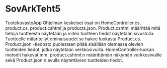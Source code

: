 # SovArkTeht5
TuotekuvastoApp
Ohjelman keskeiset osat on HomeController.cs, product.cs, product.cshtml ja products.json.
Product.cshtml määrittää mitä tietoja tuotteesta näytetään ja miten tuotteen tiedot näytetään sivustolla.
Tuotteelle määritellyt ominaisuudet se hakee luokasta Product.cs. 
Product.json -tiedosto puolestaan pitää sisällään olemassa olevien tuotteiden tiedot, jotka näytetään verkkosivuilla.
HomeController-luokan metodit hakevat mm. product.cshtml:n määrittämän näkymän verkkosivuille sekä
Product.json:n avulla näytettävien tuotteiden tiedot.
